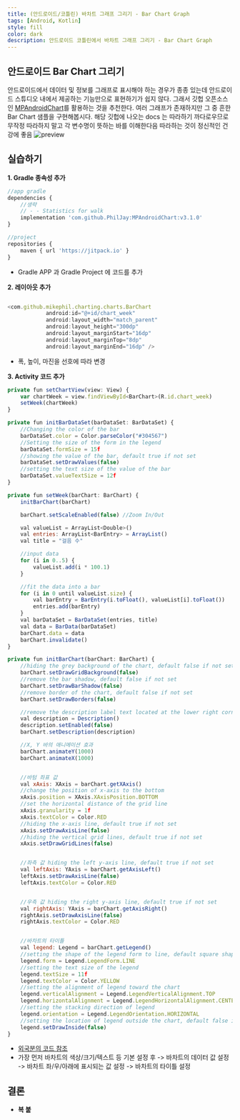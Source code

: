 ```yaml
---
title: (안드로이드/코틀린) 바차트 그래프 그리기 - Bar Chart Graph
tags: [Android, Kotlin]
style: fill
color: dark
description: 안드로이드 코틀린에서 바차트 그래프 그리기 - Bar Chart Graph
---
```


## 안드로이드 Bar Chart 그리기
안드로이드에서 데이터 및 정보를 그래프로 표시해야 하는 경우가 종종 있는데 안드로이드 스튜디오 내에서 제공하는 기능만으로 표현하기가 쉽지 않다. 그래서 깃헙 오픈소스인 [MPAndroidChart](https://github.com/PhilJay/MPAndroidChart)를 활용하는 것을 추천한다. 여러 그래프가 존재하지만 그 중 흔한 Bar Chart 샘플을 구현해봅시다. 해당 깃헙에 나오는 docs 는 따라하기 까다로우므로 무작정 따라하지 말고 각 변수명이 뜻하는 바를 이해한다음 따라하는 것이 정신적인 건강에 좋음
![preview](https://camo.githubusercontent.com/01325d058289958fb40415facdc02d5209de23a1a03dab6815bd1d06154767e5/68747470733a2f2f7261772e6769746875622e636f6d2f5068696c4a61792f4d5043686172742f6d61737465722f73637265656e73686f74732f73696d706c6564657369676e5f6261726368617274332e706e67)


## 실습하기
**1. Gradle 종속성 추가**

```javascript
//app gradle
dependencies {
    //생략
    // - - Statistics for walk
    implementation 'com.github.PhilJay:MPAndroidChart:v3.1.0'
}

//project
repositories {
    maven { url 'https://jitpack.io' }
}
```

- Gradle APP 과 Gradle Project 에 코드를 추가

**2. 레이아웃 추가**

```javascript

<com.github.mikephil.charting.charts.BarChart
            android:id="@+id/chart_week"
            android:layout_width="match_parent"
            android:layout_height="300dp"
            android:layout_marginStart="16dp"
            android:layout_marginTop="8dp"
            android:layout_marginEnd="16dp" />

```
- 폭, 높이, 마진을 선호에 따라 변경


**3. Activity 코드 추가**
```javascript
private fun setChartView(view: View) {
    var chartWeek = view.findViewById<BarChart>(R.id.chart_week)
    setWeek(chartWeek)
}

private fun initBarDataSet(barDataSet: BarDataSet) {
    //Changing the color of the bar
    barDataSet.color = Color.parseColor("#304567")
    //Setting the size of the form in the legend
    barDataSet.formSize = 15f
    //showing the value of the bar, default true if not set
    barDataSet.setDrawValues(false)
    //setting the text size of the value of the bar
    barDataSet.valueTextSize = 12f
}

private fun setWeek(barChart: BarChart) {
    initBarChart(barChart)

    barChart.setScaleEnabled(false) //Zoom In/Out

    val valueList = ArrayList<Double>()
    val entries: ArrayList<BarEntry> = ArrayList()
    val title = "걸음 수"

    //input data
    for (i in 0..5) {
        valueList.add(i * 100.1)
    }

    //fit the data into a bar
    for (i in 0 until valueList.size) {
        val barEntry = BarEntry(i.toFloat(), valueList[i].toFloat())
        entries.add(barEntry)
    }
    val barDataSet = BarDataSet(entries, title)
    val data = BarData(barDataSet)
    barChart.data = data
    barChart.invalidate()
}

private fun initBarChart(barChart: BarChart) {
    //hiding the grey background of the chart, default false if not set
    barChart.setDrawGridBackground(false)
    //remove the bar shadow, default false if not set
    barChart.setDrawBarShadow(false)
    //remove border of the chart, default false if not set
    barChart.setDrawBorders(false)

    //remove the description label text located at the lower right corner
    val description = Description()
    description.setEnabled(false)
    barChart.setDescription(description)

    //X, Y 바의 애니메이션 효과
    barChart.animateY(1000)
    barChart.animateX(1000)


    //바텀 좌표 값
    val xAxis: XAxis = barChart.getXAxis()
    //change the position of x-axis to the bottom
    xAxis.position = XAxis.XAxisPosition.BOTTOM
    //set the horizontal distance of the grid line
    xAxis.granularity = 1f
    xAxis.textColor = Color.RED
    //hiding the x-axis line, default true if not set
    xAxis.setDrawAxisLine(false)
    //hiding the vertical grid lines, default true if not set
    xAxis.setDrawGridLines(false)


    //좌측 값 hiding the left y-axis line, default true if not set
    val leftAxis: YAxis = barChart.getAxisLeft()
    leftAxis.setDrawAxisLine(false)
    leftAxis.textColor = Color.RED


    //우측 값 hiding the right y-axis line, default true if not set
    val rightAxis: YAxis = barChart.getAxisRight()
    rightAxis.setDrawAxisLine(false)
    rightAxis.textColor = Color.RED


    //바차트의 타이틀
    val legend: Legend = barChart.getLegend()
    //setting the shape of the legend form to line, default square shape
    legend.form = Legend.LegendForm.LINE
    //setting the text size of the legend
    legend.textSize = 11f
    legend.textColor = Color.YELLOW
    //setting the alignment of legend toward the chart
    legend.verticalAlignment = Legend.LegendVerticalAlignment.TOP
    legend.horizontalAlignment = Legend.LegendHorizontalAlignment.CENTER
    //setting the stacking direction of legend
    legend.orientation = Legend.LegendOrientation.HORIZONTAL
    //setting the location of legend outside the chart, default false if not set
    legend.setDrawInside(false)
}
```
- [외국분의 코드 참조](https://medium.com/@clyeung0714/using-mpandroidchart-for-android-application-barchart-540a55b4b9ef)
- 가장 먼저 바차트의 색상/크기/텍스트 등 기본 설정 후 -> 바차트의 데이터 값 설정 -> 바차트 좌/우/아래에 표시되는 값 설정 -> 바차트의 타이틀 설정

## 결론
- **복 붙**
